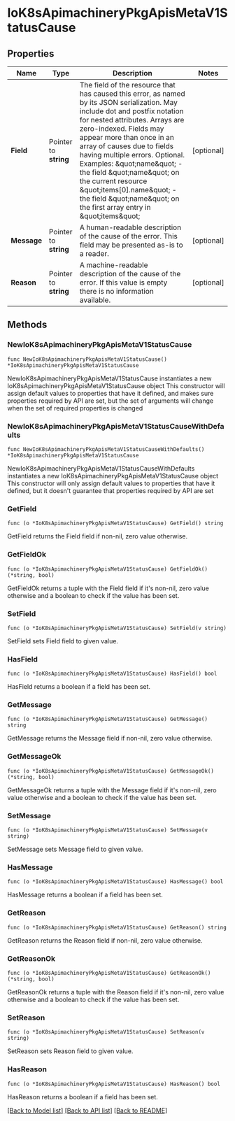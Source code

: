 # IoK8sApimachineryPkgApisMetaV1StatusCause

## Properties

Name | Type | Description | Notes
------------ | ------------- | ------------- | -------------
**Field** | Pointer to **string** | The field of the resource that has caused this error, as named by its JSON serialization. May include dot and postfix notation for nested attributes. Arrays are zero-indexed.  Fields may appear more than once in an array of causes due to fields having multiple errors. Optional.  Examples:   \&quot;name\&quot; - the field \&quot;name\&quot; on the current resource   \&quot;items[0].name\&quot; - the field \&quot;name\&quot; on the first array entry in \&quot;items\&quot; | [optional] 
**Message** | Pointer to **string** | A human-readable description of the cause of the error.  This field may be presented as-is to a reader. | [optional] 
**Reason** | Pointer to **string** | A machine-readable description of the cause of the error. If this value is empty there is no information available. | [optional] 

## Methods

### NewIoK8sApimachineryPkgApisMetaV1StatusCause

`func NewIoK8sApimachineryPkgApisMetaV1StatusCause() *IoK8sApimachineryPkgApisMetaV1StatusCause`

NewIoK8sApimachineryPkgApisMetaV1StatusCause instantiates a new IoK8sApimachineryPkgApisMetaV1StatusCause object
This constructor will assign default values to properties that have it defined,
and makes sure properties required by API are set, but the set of arguments
will change when the set of required properties is changed

### NewIoK8sApimachineryPkgApisMetaV1StatusCauseWithDefaults

`func NewIoK8sApimachineryPkgApisMetaV1StatusCauseWithDefaults() *IoK8sApimachineryPkgApisMetaV1StatusCause`

NewIoK8sApimachineryPkgApisMetaV1StatusCauseWithDefaults instantiates a new IoK8sApimachineryPkgApisMetaV1StatusCause object
This constructor will only assign default values to properties that have it defined,
but it doesn't guarantee that properties required by API are set

### GetField

`func (o *IoK8sApimachineryPkgApisMetaV1StatusCause) GetField() string`

GetField returns the Field field if non-nil, zero value otherwise.

### GetFieldOk

`func (o *IoK8sApimachineryPkgApisMetaV1StatusCause) GetFieldOk() (*string, bool)`

GetFieldOk returns a tuple with the Field field if it's non-nil, zero value otherwise
and a boolean to check if the value has been set.

### SetField

`func (o *IoK8sApimachineryPkgApisMetaV1StatusCause) SetField(v string)`

SetField sets Field field to given value.

### HasField

`func (o *IoK8sApimachineryPkgApisMetaV1StatusCause) HasField() bool`

HasField returns a boolean if a field has been set.

### GetMessage

`func (o *IoK8sApimachineryPkgApisMetaV1StatusCause) GetMessage() string`

GetMessage returns the Message field if non-nil, zero value otherwise.

### GetMessageOk

`func (o *IoK8sApimachineryPkgApisMetaV1StatusCause) GetMessageOk() (*string, bool)`

GetMessageOk returns a tuple with the Message field if it's non-nil, zero value otherwise
and a boolean to check if the value has been set.

### SetMessage

`func (o *IoK8sApimachineryPkgApisMetaV1StatusCause) SetMessage(v string)`

SetMessage sets Message field to given value.

### HasMessage

`func (o *IoK8sApimachineryPkgApisMetaV1StatusCause) HasMessage() bool`

HasMessage returns a boolean if a field has been set.

### GetReason

`func (o *IoK8sApimachineryPkgApisMetaV1StatusCause) GetReason() string`

GetReason returns the Reason field if non-nil, zero value otherwise.

### GetReasonOk

`func (o *IoK8sApimachineryPkgApisMetaV1StatusCause) GetReasonOk() (*string, bool)`

GetReasonOk returns a tuple with the Reason field if it's non-nil, zero value otherwise
and a boolean to check if the value has been set.

### SetReason

`func (o *IoK8sApimachineryPkgApisMetaV1StatusCause) SetReason(v string)`

SetReason sets Reason field to given value.

### HasReason

`func (o *IoK8sApimachineryPkgApisMetaV1StatusCause) HasReason() bool`

HasReason returns a boolean if a field has been set.


[[Back to Model list]](../README.md#documentation-for-models) [[Back to API list]](../README.md#documentation-for-api-endpoints) [[Back to README]](../README.md)


